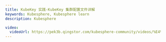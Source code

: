 ```yaml
---
title: KubeKey 实践-KubeKey 集群配置文件详解
keywords: Kubesphere, Kubesphere learn
description: Kubesphere

video:
  videoUrl: https://pek3b.qingstor.com/kubesphere-community/videos/%E4%BA%91%E5%8E%9F%E7%94%9F%E5%AE%9E%E6%88%98/%E7%AC%AC%E4%BA%8C%E6%9C%9F/04%E3%80%81KubeKey%20%E5%AE%9E%E8%B7%B5-Kubernetes%20%E5%A2%9E%E5%88%A0%E9%9B%86%E7%BE%A4%E8%8A%82%E7%82%B9.mp4
---
```

